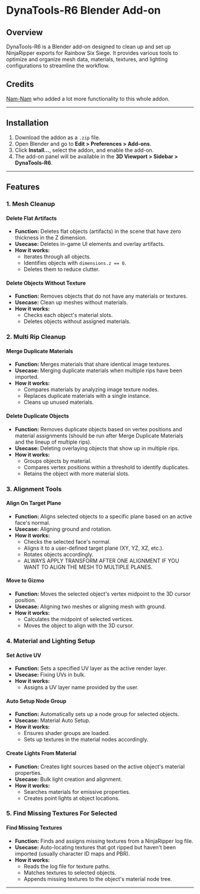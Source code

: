 # DynaTools-R6 Blender Add-on

## Overview
DynaTools-R6 is a Blender add-on designed to clean up and set up NinjaRipper exports for Rainbow Six Siege. It provides various tools to optimize and organize mesh data, materials, textures, and lighting configurations to streamline the workflow.

## Credits
[Nam-Nam](https://x.com/NamNamR6) who added a lot more functionality to this whole addon.

---

## Installation
1. Download the addon as a `.zip` file.
2. Open Blender and go to **Edit > Preferences > Add-ons**.
3. Click **Install...**, select the addon, and enable the add-on.
4. The add-on panel will be available in the **3D Viewport > Sidebar > DynaTools-R6**.

---

## Features

### 1. Mesh Cleanup

#### Delete Flat Artifacts
- **Function:** Deletes flat objects (artifacts) in the scene that have zero thickness in the Z dimension.
- **Usecase:** Deletes in-game UI elements and overlay artifacts.
- **How it works:**
  - Iterates through all objects.
  - Identifies objects with `dimensions.z == 0`.
  - Deletes them to reduce clutter.

#### Delete Objects Without Texture
- **Function:** Removes objects that do not have any materials or textures.
- **Usecase:** Clean up meshes without materials.
- **How it works:**
  - Checks each object's material slots.
  - Deletes objects without assigned materials.

### 2. Multi Rip Cleanup

#### Merge Duplicate Materials
- **Function:** Merges materials that share identical image textures.
- **Usecase:** Merging duplicate materials when multiple rips have been imported.
- **How it works:**
  - Compares materials by analyzing image texture nodes.
  - Replaces duplicate materials with a single instance.
  - Cleans up unused materials.

#### Delete Duplicate Objects
- **Function:** Removes duplicate objects based on vertex positions and material assignments (should be run after Merge Duplicate Materials and the lineup of multiple rips).
- **Usecase:** Deleting overlaying objects that show up in multiple rips.
- **How it works:**
  - Groups objects by material.
  - Compares vertex positions within a threshold to identify duplicates.
  - Retains the object with more material slots.

### 3. Alignment Tools

#### Align On Target Plane
- **Function:** Aligns selected objects to a specific plane based on an active face's normal.
- **Usecase:** Aligning ground and rotation.
- **How it works:**
  - Checks the selected face's normal.
  - Aligns it to a user-defined target plane (XY, YZ, XZ, etc.).
  - Rotates objects accordingly.
  - ALWAYS APPLY TRANSFORM AFTER ONE ALIGNMENT IF YOU WANT TO ALIGN THE MESH TO MULTIPLE PLANES.

#### Move to Gizmo
- **Function:** Moves the selected object's vertex midpoint to the 3D cursor position.
- **Usecase:** Aligning two meshes or aligning mesh with ground.
- **How it works:**
  - Calculates the midpoint of selected vertices.
  - Moves the object to align with the 3D cursor.

### 4. Material and Lighting Setup

#### Set Active UV
- **Function:** Sets a specified UV layer as the active render layer.
- **Usecase:** Fixing UVs in bulk.
- **How it works:**
  - Assigns a UV layer name provided by the user.

#### Auto Setup Node Group
- **Function:** Automatically sets up a node group for selected objects.
- **Usecase:** Material Auto Setup.
- **How it works:**
  - Ensures shader groups are loaded.
  - Sets up textures in the material nodes accordingly.

#### Create Lights From Material
- **Function:** Creates light sources based on the active object's material properties.
- **Usecase:** Bulk light creation and alignment.
- **How it works:**
  - Searches materials for emissive properties.
  - Creates point lights at object locations.

### 5. Find Missing Textures For Selected

#### Find Missing Textures
- **Function:** Finds and assigns missing textures from a NinjaRipper log file.
- **Usecase:** Auto-locating textures that got ripped but haven't been imported (usually character ID maps and PBR).
- **How it works:**
  - Reads the log file for texture paths.
  - Matches textures to selected objects.
  - Appends missing textures to the object's material node tree.

---

